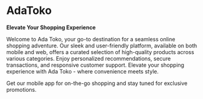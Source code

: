 # AdaToko
**Elevate Your Shopping Experience**

Welcome to Ada Toko, your go-to destination for a seamless online shopping adventure. Our sleek and user-friendly platform, available on both mobile and web, offers a curated selection of high-quality products across various categories. Enjoy personalized recommendations, secure transactions, and responsive customer support. Elevate your shopping experience with Ada Toko - where convenience meets style.

Get our mobile app for on-the-go shopping and stay tuned for exclusive promotions. 